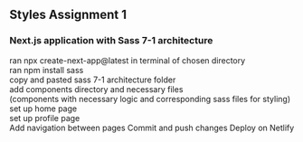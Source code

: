 ## Styles Assignment 1

### Next.js application with Sass 7-1 architecture

ran npx create-next-app@latest in terminal of chosen directory  
ran npm install sass  
copy and pasted sass 7-1 architecture folder  
add components directory and necessary files  
(components with necessary logic and corresponding sass files for styling)  
set up home page  
set up profile page  
Add navigation between pages
Commit and push changes
Deploy on Netlify
